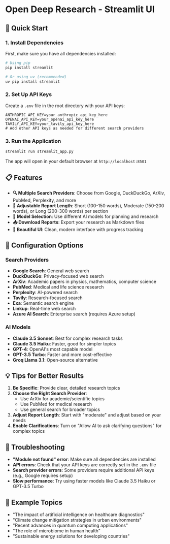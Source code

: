 # Open Deep Research - Streamlit UI

## 🚀 Quick Start

### 1. Install Dependencies

First, make sure you have all dependencies installed:

```bash
# Using pip
pip install streamlit

# Or using uv (recommended)
uv pip install streamlit
```

### 2. Set Up API Keys

Create a `.env` file in the root directory with your API keys:

```env
ANTHROPIC_API_KEY=your_anthropic_api_key_here
OPENAI_API_KEY=your_openai_api_key_here
TAVILY_API_KEY=your_tavily_api_key_here
# Add other API keys as needed for different search providers
```

### 3. Run the Application

```bash
streamlit run streamlit_app.py
```

The app will open in your default browser at `http://localhost:8501`

## 📋 Features

- **🔍 Multiple Search Providers**: Choose from Google, DuckDuckGo, ArXiv, PubMed, Perplexity, and more
- **📄 Adjustable Report Length**: Short (100-150 words), Moderate (150-200 words), or Long (200-300 words) per section
- **🤖 Model Selection**: Use different AI models for planning and research
- **📥 Download Reports**: Export your research as Markdown files
- **🎨 Beautiful UI**: Clean, modern interface with progress tracking

## 🔧 Configuration Options

### Search Providers
- **Google Search**: General web search
- **DuckDuckGo**: Privacy-focused web search
- **ArXiv**: Academic papers in physics, mathematics, computer science
- **PubMed**: Medical and life science research
- **Perplexity**: AI-powered search
- **Tavily**: Research-focused search
- **Exa**: Semantic search engine
- **Linkup**: Real-time web search
- **Azure AI Search**: Enterprise search (requires Azure setup)

### AI Models
- **Claude 3.5 Sonnet**: Best for complex research tasks
- **Claude 3.5 Haiku**: Faster, good for simpler topics
- **GPT-4**: OpenAI's most capable model
- **GPT-3.5 Turbo**: Faster and more cost-effective
- **Groq Llama 3.1**: Open-source alternative

## 💡 Tips for Better Results

1. **Be Specific**: Provide clear, detailed research topics
2. **Choose the Right Search Provider**: 
   - Use ArXiv for academic/scientific topics
   - Use PubMed for medical research
   - Use general search for broader topics
3. **Adjust Report Length**: Start with "moderate" and adjust based on your needs
4. **Enable Clarifications**: Turn on "Allow AI to ask clarifying questions" for complex topics

## 🐛 Troubleshooting

- **"Module not found" error**: Make sure all dependencies are installed
- **API errors**: Check that your API keys are correctly set in the `.env` file
- **Search provider errors**: Some providers require additional API keys (e.g., Google requires setup)
- **Slow performance**: Try using faster models like Claude 3.5 Haiku or GPT-3.5 Turbo

## 📝 Example Topics

- "The impact of artificial intelligence on healthcare diagnostics"
- "Climate change mitigation strategies in urban environments"
- "Recent advances in quantum computing applications"
- "The role of microbiome in human health"
- "Sustainable energy solutions for developing countries" 